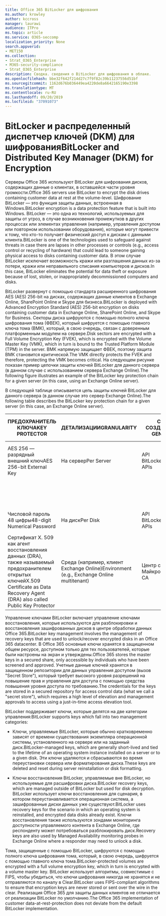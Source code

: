 ```yaml
---
title: Office 365 BitLocker для шифрования
ms.author: krowley
author: kccross
manager: laurawi
audience: ITPro
ms.topic: article
ms.service: O365-seccomp
localization_priority: None
search.appverid:
- MET150
ms.collection:
- Strat_O365_Enterprise
- M365-security-compliance
- Strat_O365_Enterprise
description: Сводка. сведения о BitLocker для шифрования в облаке.
ms.openlocfilehash: bbe32f642f214d27c7f9f82c39b11237556d51bf
ms.sourcegitcommit: 1162d676b036449ea4220de8a6642165190e3398
ms.translationtype: MT
ms.contentlocale: ru-RU
ms.lasthandoff: 09/20/2019
ms.locfileid: "37091073"
---
```

# <a name="bitlocker-and-distributed-key-manager-dkm-for-encryption"></a><span data-ttu-id="ab38d-103">BitLocker и распределенный диспетчер ключей (DKM) для шифрования</span><span class="sxs-lookup"><span data-stu-id="ab38d-103">BitLocker and Distributed Key Manager (DKM) for Encryption</span></span>

<span data-ttu-id="ab38d-104">Серверы Office 365 используют BitLocker для шифрования дисков, содержащих данные о клиентах, в оставшейся части уровня громкости.</span><span class="sxs-lookup"><span data-stu-id="ab38d-104">Office 365 servers use BitLocker to encrypt the disk drives containing customer data at rest at the volume-level.</span></span> <span data-ttu-id="ab38d-105">Шифрование BitLocker — это функция защиты данных, встроенная в Windows.</span><span class="sxs-lookup"><span data-stu-id="ab38d-105">BitLocker encryption is a data protection feature that is built into Windows.</span></span> <span data-ttu-id="ab38d-106">BitLocker — это одна из технологий, используемых для защиты от угроз, в случае возникновения промежутков в других процессах или элементах управления (например, управления доступом или повторном использовании оборудования), которые могут привести к тому, что кто-то получает физический доступ к дискам с данными клиента.</span><span class="sxs-lookup"><span data-stu-id="ab38d-106">BitLocker is one of the technologies used to safeguard against threats in case there are lapses in other processes or controls (e.g., access control or recycling of hardware) that could lead to someone gaining physical access to disks containing customer data.</span></span> <span data-ttu-id="ab38d-107">В этом случае BitLocker исключает возможность кражи или разглашения данных из-за потери, кражи или неправильного списания компьютеров и дисков.</span><span class="sxs-lookup"><span data-stu-id="ab38d-107">In this case, BitLocker eliminates the potential for data theft or exposure because of lost, stolen, or inappropriately decommissioned computers and disks.</span></span>

<span data-ttu-id="ab38d-108">BitLocker развернут с помощью стандарта расширенного шифрования AES (AES) 256-bit на дисках, содержащих данные клиентов в Exchange Online, SharePoint Online и Skype для бизнеса.</span><span class="sxs-lookup"><span data-stu-id="ab38d-108">BitLocker is deployed with Advanced Encryption Standard (AES) 256-bit encryption on disks containing customer data in Exchange Online, SharePoint Online, and Skype for Business.</span></span> <span data-ttu-id="ab38d-109">Секторы диска шифруются с помощью полного ключа шифрования тома (ФВЕК), который шифруется с помощью главного ключа тома (ВМК), который, в свою очередь, связан с доверенным платформенным модулем на сервере.</span><span class="sxs-lookup"><span data-stu-id="ab38d-109">Disk sectors are encrypted with a Full Volume Encryption Key (FVEK), which is encrypted with the Volume Master Key (VMK), which in turn is bound to the Trusted Platform Module (TPM) in the server.</span></span> <span data-ttu-id="ab38d-110">ВМК напрямую защищает ФВЕК, поэтому защита ВМК становится критической.</span><span class="sxs-lookup"><span data-stu-id="ab38d-110">The VMK directly protects the FVEK and therefore, protecting the VMK becomes critical.</span></span> <span data-ttu-id="ab38d-111">На следующем рисунке показан пример цепочки защиты ключей BitLocker для данного сервера (в данном случае с использованием сервера Exchange Online).</span><span class="sxs-lookup"><span data-stu-id="ab38d-111">The following figure illustrates an example of the BitLocker key protection chain for a given server (in this case, using an Exchange Online server).</span></span>

<span data-ttu-id="ab38d-112">В следующей таблице описывается цепь защиты ключей BitLocker для данного сервера (в данном случае это сервер Exchange Online).</span><span class="sxs-lookup"><span data-stu-id="ab38d-112">The following table describes the BitLocker key protection chain for a given server (in this case, an Exchange Online server).</span></span>

| <span data-ttu-id="ab38d-113">ПРЕДОХРАНИТЕЛЬ КЛЮЧА</span><span class="sxs-lookup"><span data-stu-id="ab38d-113">KEY PROTECTOR</span></span> | <span data-ttu-id="ab38d-114">ДЕТАЛИЗАЦИИ</span><span class="sxs-lookup"><span data-stu-id="ab38d-114">GRANULARITY</span></span> | <span data-ttu-id="ab38d-115">СПОСОБ СОЗДАНИЯ?</span><span class="sxs-lookup"><span data-stu-id="ab38d-115">HOW GENERATED?</span></span> | <span data-ttu-id="ab38d-116">ГДЕ ОН ХРАНИТСЯ?</span><span class="sxs-lookup"><span data-stu-id="ab38d-116">WHERE IS IT STORED?</span></span> | <span data-ttu-id="ab38d-117">ЗАЩИТИТЬ</span><span class="sxs-lookup"><span data-stu-id="ab38d-117">PROTECTION</span></span> |
|--------------------------------------------------------------------------------|-------------------------------------------------|----------------|-------------------------|--------------------------------------------------------------------------------------------------|
| <span data-ttu-id="ab38d-118">AES 256 — разрядный внешний ключ</span><span class="sxs-lookup"><span data-stu-id="ab38d-118">AES 256-bit External Key</span></span> | <span data-ttu-id="ab38d-119">На сервер</span><span class="sxs-lookup"><span data-stu-id="ab38d-119">Per Server</span></span> | <span data-ttu-id="ab38d-120">API BitLocker</span><span class="sxs-lookup"><span data-stu-id="ab38d-120">BitLocker APIs</span></span> | <span data-ttu-id="ab38d-121">Доверенный платформенный модуль или безопасный секрет</span><span class="sxs-lookup"><span data-stu-id="ab38d-121">TPM or Secret Safe</span></span> | <span data-ttu-id="ab38d-122">Защищенное хранилище или управление доступом</span><span class="sxs-lookup"><span data-stu-id="ab38d-122">Lockbox / Access Control</span></span> |
|  |  |  | <span data-ttu-id="ab38d-123">Реестр сервера почтовых ящиков</span><span class="sxs-lookup"><span data-stu-id="ab38d-123">Mailbox Server Registry</span></span> | <span data-ttu-id="ab38d-124">Шифрование доверенного платформенного модуля</span><span class="sxs-lookup"><span data-stu-id="ab38d-124">TPM encrypted</span></span> |
| <span data-ttu-id="ab38d-125">Числовой пароль 48 цифры</span><span class="sxs-lookup"><span data-stu-id="ab38d-125">48-digit Numerical Password</span></span> | <span data-ttu-id="ab38d-126">На диск</span><span class="sxs-lookup"><span data-stu-id="ab38d-126">Per Disk</span></span> | <span data-ttu-id="ab38d-127">API BitLocker</span><span class="sxs-lookup"><span data-stu-id="ab38d-127">BitLocker APIs</span></span> | <span data-ttu-id="ab38d-128">Active Directory</span><span class="sxs-lookup"><span data-stu-id="ab38d-128">Active Directory</span></span> | <span data-ttu-id="ab38d-129">Защищенное хранилище или управление доступом</span><span class="sxs-lookup"><span data-stu-id="ab38d-129">Lockbox / Access Control</span></span> |
| <span data-ttu-id="ab38d-130">Сертификат X. 509 как агент восстановления данных (DRA), также называемый предохранителем открытых ключей</span><span class="sxs-lookup"><span data-stu-id="ab38d-130">X.509 Certificate as Data Recovery Agent (DRA) also called Public Key Protector</span></span> | <span data-ttu-id="ab38d-131">Среда (например, клиент Exchange Online)</span><span class="sxs-lookup"><span data-stu-id="ab38d-131">Environment (e.g., Exchange Online multitenant)</span></span> | <span data-ttu-id="ab38d-132">Центр сертификации Майкрософт</span><span class="sxs-lookup"><span data-stu-id="ab38d-132">Microsoft CA</span></span> | <span data-ttu-id="ab38d-133">Система построения</span><span class="sxs-lookup"><span data-stu-id="ab38d-133">Build System</span></span> | <span data-ttu-id="ab38d-134">Ни один пользователь не имеет полного пароля для закрытого ключа.</span><span class="sxs-lookup"><span data-stu-id="ab38d-134">No one user has the full password to the private key.</span></span> <span data-ttu-id="ab38d-135">Пароль находится в разделе физическая защита.</span><span class="sxs-lookup"><span data-stu-id="ab38d-135">The password is under physical protection.</span></span> |


<span data-ttu-id="ab38d-136">Управление ключами BitLocker включает управление ключами восстановления, которые используются для разблокировки и восстановления зашифрованных дисков в центре обработки данных Office 365.</span><span class="sxs-lookup"><span data-stu-id="ab38d-136">BitLocker key management involves the management of recovery keys that are used to unlock/recover encrypted disks in an Office 365 datacenter.</span></span> <span data-ttu-id="ab38d-137">В Office 365 основные ключи хранятся в защищенном общем ресурсе, доступном только для тех пользователей, которые были настроены на экран и утверждены.</span><span class="sxs-lookup"><span data-stu-id="ab38d-137">Office 365 stores the master keys in a secured share, only accessible by individuals who have been screened and approved.</span></span> <span data-ttu-id="ab38d-138">Учетные данные ключей хранятся в защищенном репозитории для данных управления доступом (вызов "Secret Store"), который требует высокого уровня разрешений на повышение прав и управления для доступа с помощью средства повышения уровня доступа по требованию.</span><span class="sxs-lookup"><span data-stu-id="ab38d-138">The credentials for the keys are stored in a secured repository for access control data (what we call a "secret store"), which requires a high level of elevation and management approvals to access using a just-in-time access elevation tool.</span></span>

<span data-ttu-id="ab38d-139">BitLocker поддерживает ключи, которые делятся на две категории управления:</span><span class="sxs-lookup"><span data-stu-id="ab38d-139">BitLocker supports keys which fall into two management categories:</span></span>

- <span data-ttu-id="ab38d-140">Ключи, управляемые BitLocker, которые обычно кратковременно зависят от времени существования экземпляра операционной системы, установленного на сервере или на заданный диск.</span><span class="sxs-lookup"><span data-stu-id="ab38d-140">BitLocker-managed keys, which are generally short-lived and tied to the lifetime of an operating system instance installed on a server or to a given disk.</span></span> <span data-ttu-id="ab38d-141">Эти ключи удаляются и сбрасываются во время переустановки сервера или форматирования диска.</span><span class="sxs-lookup"><span data-stu-id="ab38d-141">These keys are deleted and reset during server reinstallation or disk formatting.</span></span>

- <span data-ttu-id="ab38d-142">Ключи восстановления BitLocker, управляемые вне BitLocker, но используемые для расшифровки диска.</span><span class="sxs-lookup"><span data-stu-id="ab38d-142">BitLocker recovery keys, which are managed outside of BitLocker but used for disk decryption.</span></span> <span data-ttu-id="ab38d-143">BitLocker использует ключи восстановления для сценария, в котором переустанавливается операционная система, а зашифрованные диски данных уже существуют.</span><span class="sxs-lookup"><span data-stu-id="ab38d-143">BitLocker uses recovery keys for the scenario in which an operating system is reinstalled, and encrypted data disks already exist.</span></span> <span data-ttu-id="ab38d-144">Ключи восстановления также используются зондами мониторинга доступности управляемого контента в Exchange Online, где респонденту может потребоваться разблокировать диск.</span><span class="sxs-lookup"><span data-stu-id="ab38d-144">Recovery keys are also used by Managed Availability monitoring probes in Exchange Online where a responder may need to unlock a disk.</span></span>

<span data-ttu-id="ab38d-145">Тома, защищенные с помощью BitLocker, шифруются с помощью полного ключа шифрования тома, который, в свою очередь, шифруется с помощью главного ключа тома.</span><span class="sxs-lookup"><span data-stu-id="ab38d-145">BitLocker-protected volumes are encrypted with a full volume encryption key, which in turn is encrypted with a volume master key.</span></span> <span data-ttu-id="ab38d-146">BitLocker использует алгоритмы, совместимые с FIPS, чтобы убедиться, что ключи шифрования никогда не хранятся и не отправляются по каналу в Clear.</span><span class="sxs-lookup"><span data-stu-id="ab38d-146">BitLocker uses FIPS-compliant algorithms to ensure that encryption keys are never stored or sent over the wire in the clear.</span></span> <span data-ttu-id="ab38d-147">Реализация Office 365 для защиты данных клиентов не отличается от реализации BitLocker по умолчанию.</span><span class="sxs-lookup"><span data-stu-id="ab38d-147">The Office 365 implementation of customer data-at-rest-protection does not deviate from the default BitLocker implementation.</span></span>